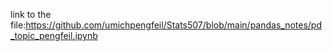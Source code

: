 link to the file:https://github.com/umichpengfeil/Stats507/blob/main/pandas_notes/pd_topic_pengfeil.ipynb

